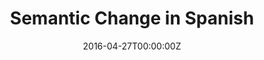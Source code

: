 ---
title: Semantic Change in Spanish
summary: "DWUG ES: Diachronic Word Usage Graphs for Spanish"
tags:
- deep learning
- ai
- dataset
- spanish
date: "2016-04-27T00:00:00Z"
authors:
- Frank D. Zamora-Reina
- Felipe Bravo-Marquez
- Dominik Schlechtweg

# Optional external URL for project (replaces project detail page).
external_link: https://zenodo.org/record/6433667#.YmGU7i8lP0o

image:
  caption: Photo by rawpixel on Unsplash
  focal_point: Smart

links:
# url_code: https://github.com/OpenCENIA/DashAI
# url_pdf: ""
# url_slides: ""
# url_video: ""
url_dataset: https://zenodo.org/record/6433667#.YmGS5y8lP0o

# Slides (optional).
#   Associate this project with Markdown slides.
#   Simply enter your slide deck's filename without extension.
#   E.g. `slides = "example-slides"` references `content/slides/example-slides.md`.
#   Otherwise, set `slides = ""`.
slides: ""
---